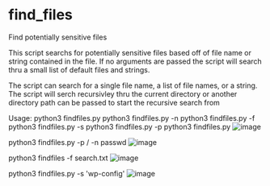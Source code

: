# find_files
Find potentially sensitive files

This script searchs for potentially sensitive files based off of file name or string contained in the file. If no arguments are passed the script will search thru a small list of default files and strings.

The script can search for a single file name, a list of file names, or a string. The script will serch recursivley thru the current directory or another directory path can be passed to start the recursive search from

Usage: 
python3 findfiles.py 
python3 findfiles.py -n <name of file to search for> 
python3 findfiles.py -f <file contianing list of files to serach for> 
python3 findfiles.py -s <string to search for in file>
python3 findfiles.py -p <path to search>
  python3 findfiles.py
  ![image](https://user-images.githubusercontent.com/84335647/142559198-e3b1868e-271a-48b2-b9d7-2bd41d946fb0.png)

  python3 findfiles.py -p / -n passwd
  ![image](https://user-images.githubusercontent.com/84335647/142559439-7776dc8b-7eaf-472e-80f8-3ebb471db2d9.png)

  python3 findfiles -f search.txt
  ![image](https://user-images.githubusercontent.com/84335647/142559522-2059c1f4-67df-4acc-a8a1-337c061b81bc.png)

  python3 findfiles.py -s 'wp-config'
  ![image](https://user-images.githubusercontent.com/84335647/142559630-bcdff7a0-ac03-4b20-89a0-1e97b3ff55f8.png)
